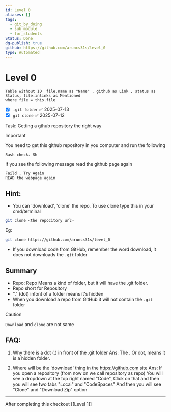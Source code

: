 ```yaml
---
id: Level 0
aliases: []
tags:
  - git_by_doing
  - sub_module
  - for_students
Status: Done
dg-publish: true
github: https://github.com/aruncs31s/level_0
type: Automated
---
```


# Level 0

```dataview
Table without ID  file.name as "Name" , github as Link , status as Status, file.inlinks as Mentioned
where file = this.file

```

- [x] `.git folder` ✅ 2025-07-13
- [x] `git clone` ✅ 2025-07-12

Task: Getting a gthub repository the right way

> [!IMPORTANT]
> You need to get this github repository in you computer and run the following
>
> ```bash
> Bash check. Sh
> ```
>
> If you see the following message read the github page again
>
> ```
> Faild , Try Again
> READ the webpage again
> ```

## Hint:

- You can 'download', 'clone' the repo.
  To use clone type this in your cmd/terminal

```bash
git clone <the repocitory url>
```

Eg:

```bash
git clone https://github.com/aruncs31s/level_0
```

- If you download code from GitHub, remember the word download, it does not downloads the `.git` folder

## Summary

- Repo: Repo Means a kind of folder, but it will have the .git folder.
- Repo short for Repository
- "." (dot) infont of a folder means it's hidden
- When you download a repo from GitHub it will not contain the `.git` folder

> [!CAUTION]
> `Download` and `clone` are not same

## FAQ:

1. Why there is a dot (.) in front of the .git folder
   Ans: The . Or dot, means it is a hidden folder.

2. Where will be the 'download' thing in the https://github.com site
   Ans: If you open a repository (from now on we call repository as repo)
   You will see a dropdown at the top right named "Code",
   Click on that and then you will see two tabs "Local" and "CodeSpaces"
   And then you will see "Clone" and "Download Zip" option

---

After completing this checkout [[Level 1]]
